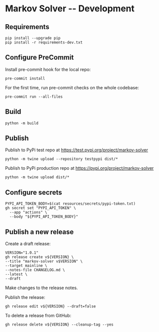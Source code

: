 # Markov Solver -- Development

## Requirements
```
pip install --upgrade pip
pip install -r requirements-dev.txt
```

## Configure PreCommit
Install pre-commit hook for the local repo:
```
pre-commit install
```

For the first time, run pre-commit checks on the whole codebase:
```
pre-commit run --all-files
```

## Build
```
python -m build
```

## Publish
Publish to PyPi test repo at https://test.pypi.org/project/markov-solver
```
python -m twine upload --repository testpypi dist/*
```

Publish to PyPi production repo at https://pypi.org/project/markov-solver
```
python -m twine upload dist/*
```

## Configure secrets
```
PYPI_API_TOKEN_BODY=$(cat resources/secrets/pypi-token.txt)
gh secret set "PYPI_API_TOKEN" \
  --app "actions" \
  --body "${PYPI_API_TOKEN_BODY}"
```

## Publish a new release
Create a draft release:
```
VERSION="1.0.1"
gh release create v${VERSION} \
--title "markov-solver v$VERSION" \
--target mainline \
--notes-file CHANGELOG.md \
--latest \
--draft
```

Make changes to the release notes.

Publish the release:
```
gh release edit v${VERSION} --draft=false
```

To delete a release from GitHub:
```
gh release delete v${VERSION} --cleanup-tag --yes
```